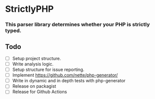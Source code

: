 # StrictlyPHP
### This parser library determines whether your PHP is strictly typed.

## Todo
- [ ] Setup project structure. 
- [ ] Write analysis logic.
- [ ] Setup structure for issue reporting.
- [ ] Implement https://github.com/nette/php-generator/
- [ ] Write in dynamic and in depth tests with php-generator
- [ ] Release on packagist
- [ ] Release for Github Actions
